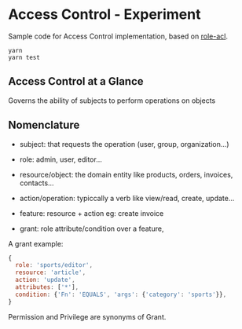 # Access Control - Experiment

Sample code for Access Control implementation, based on [role-acl](https://www.npmjs.com/package/role-acl).

```shell
yarn
yarn test
```

## Access Control at a Glance

Governs the ability of subjects to perform operations on objects

## Nomenclature

* subject: that requests the operation (user, group, organization...)
* role: admin, user, editor...
* resource/object: the domain entity like products, orders, invoices, contacts...
* action/operation: typiccally a verb like view/read, create, update...

* feature: resource + action eg: create invoice
* grant: role attribute/condition over a feature, 

A grant example:

```js
{
  role: 'sports/editor', 
  resource: 'article', 
  action: 'update', 
  attributes: ['*'],
  condition: {'Fn': 'EQUALS', 'args': {'category': 'sports'}},
}
```

Permission and Privilege are synonyms of Grant.

